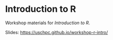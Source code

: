 # Introduction to R

Workshop materials for *Introduction to R*.

Slides: https://uschpc.github.io/workshop-r-intro/
